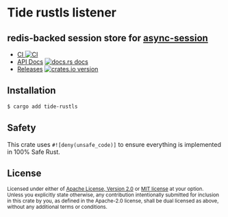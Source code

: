 # Tide rustls listener
## redis-backed session store for [async-session](https://github.com/http-rs/async-session)

* [CI ![CI][ci-badge]][ci]
* [API Docs][docs] [![docs.rs docs][docs-badge]][docs]
* [Releases][releases] [![crates.io version][version-badge]][lib-rs]

[ci]: https://github.com/jbr/tide-rustls/actions?query=workflow%3ACI
[ci-badge]: https://github.com/jbr/tide-rustls/workflows/CI/badge.svg
[releases]: https://github.com/jbr/tide-rustls/releases
[docs]: https://docs.rs/tide-rustls
[lib-rs]: https://lib.rs/tide-rustls
[docs-badge]: https://img.shields.io/badge/docs-latest-blue.svg?style=flat-square
[version-badge]: https://img.shields.io/crates/v/tide-rustls.svg?style=flat-square

## Installation
```sh
$ cargo add tide-rustls
```

## Safety
This crate uses ``#![deny(unsafe_code)]`` to ensure everything is implemented in
100% Safe Rust.

## License

<sup>
Licensed under either of <a href="LICENSE-APACHE">Apache License, Version
2.0</a> or <a href="LICENSE-MIT">MIT license</a> at your option.
</sup>

<br/>

<sub>
Unless you explicitly state otherwise, any contribution intentionally submitted
for inclusion in this crate by you, as defined in the Apache-2.0 license, shall
be dual licensed as above, without any additional terms or conditions.
</sub>
